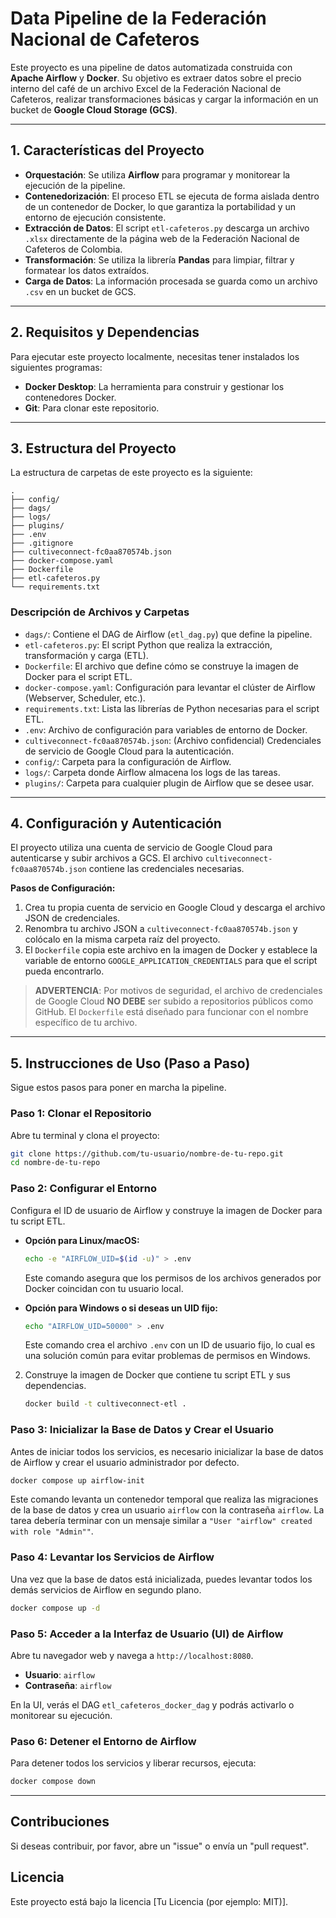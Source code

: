 # Data Pipeline de la Federación Nacional de Cafeteros

Este proyecto es una pipeline de datos automatizada construida con **Apache Airflow** y **Docker**. Su objetivo es extraer datos sobre el precio interno del café de un archivo Excel de la Federación Nacional de Cafeteros, realizar transformaciones básicas y cargar la información en un bucket de **Google Cloud Storage (GCS)**.

-----

## 1\. Características del Proyecto

  * **Orquestación**: Se utiliza **Airflow** para programar y monitorear la ejecución de la pipeline.
  * **Contenedorización**: El proceso ETL se ejecuta de forma aislada dentro de un contenedor de Docker, lo que garantiza la portabilidad y un entorno de ejecución consistente.
  * **Extracción de Datos**: El script `etl-cafeteros.py` descarga un archivo `.xlsx` directamente de la página web de la Federación Nacional de Cafeteros de Colombia.
  * **Transformación**: Se utiliza la librería **Pandas** para limpiar, filtrar y formatear los datos extraídos.
  * **Carga de Datos**: La información procesada se guarda como un archivo `.csv` en un bucket de GCS.

-----

## 2\. Requisitos y Dependencias

Para ejecutar este proyecto localmente, necesitas tener instalados los siguientes programas:

  * **Docker Desktop**: La herramienta para construir y gestionar los contenedores Docker.
  * **Git**: Para clonar este repositorio.

-----

## 3\. Estructura del Proyecto

La estructura de carpetas de este proyecto es la siguiente:

```
.
├── config/
├── dags/
├── logs/
├── plugins/
├── .env
├── .gitignore
├── cultiveconnect-fc0aa870574b.json
├── docker-compose.yaml
├── Dockerfile
├── etl-cafeteros.py
└── requirements.txt
```

### Descripción de Archivos y Carpetas

  * `dags/`: Contiene el DAG de Airflow (`etl_dag.py`) que define la pipeline.
  * `etl-cafeteros.py`: El script Python que realiza la extracción, transformación y carga (ETL).
  * `Dockerfile`: El archivo que define cómo se construye la imagen de Docker para el script ETL.
  * `docker-compose.yaml`: Configuración para levantar el clúster de Airflow (Webserver, Scheduler, etc.).
  * `requirements.txt`: Lista las librerías de Python necesarias para el script ETL.
  * `.env`: Archivo de configuración para variables de entorno de Docker.
  * `cultiveconnect-fc0aa870574b.json`: (Archivo confidencial) Credenciales de servicio de Google Cloud para la autenticación.
  * `config/`: Carpeta para la configuración de Airflow.
  * `logs/`: Carpeta donde Airflow almacena los logs de las tareas.
  * `plugins/`: Carpeta para cualquier plugin de Airflow que se desee usar.

-----

## 4\. Configuración y Autenticación

El proyecto utiliza una cuenta de servicio de Google Cloud para autenticarse y subir archivos a GCS. El archivo `cultiveconnect-fc0aa870574b.json` contiene las credenciales necesarias.

**Pasos de Configuración:**

1.  Crea tu propia cuenta de servicio en Google Cloud y descarga el archivo JSON de credenciales.
2.  Renombra tu archivo JSON a `cultiveconnect-fc0aa870574b.json` y colócalo en la misma carpeta raíz del proyecto.
3.  El `Dockerfile` copia este archivo en la imagen de Docker y establece la variable de entorno `GOOGLE_APPLICATION_CREDENTIALS` para que el script pueda encontrarlo.

> **ADVERTENCIA**: Por motivos de seguridad, el archivo de credenciales de Google Cloud **NO DEBE** ser subido a repositorios públicos como GitHub. El `Dockerfile` está diseñado para funcionar con el nombre específico de tu archivo.

-----

## 5\. Instrucciones de Uso (Paso a Paso)

Sigue estos pasos para poner en marcha la pipeline.

### Paso 1: Clonar el Repositorio

Abre tu terminal y clona el proyecto:

```bash
git clone https://github.com/tu-usuario/nombre-de-tu-repo.git
cd nombre-de-tu-repo
```

### Paso 2: Configurar el Entorno

Configura el ID de usuario de Airflow y construye la imagen de Docker para tu script ETL.

  * **Opción para Linux/macOS:**

    ```bash
    echo -e "AIRFLOW_UID=$(id -u)" > .env
    ```

    Este comando asegura que los permisos de los archivos generados por Docker coincidan con tu usuario local.

  * **Opción para Windows o si deseas un UID fijo:**

    ```bash
    echo "AIRFLOW_UID=50000" > .env
    ```

    Este comando crea el archivo `.env` con un ID de usuario fijo, lo cual es una solución común para evitar problemas de permisos en Windows.

<!-- end list -->

2.  Construye la imagen de Docker que contiene tu script ETL y sus dependencias.
    ```bash
    docker build -t cultiveconnect-etl .
    ```

### Paso 3: Inicializar la Base de Datos y Crear el Usuario

Antes de iniciar todos los servicios, es necesario inicializar la base de datos de Airflow y crear el usuario administrador por defecto.

```bash
docker compose up airflow-init
```

Este comando levanta un contenedor temporal que realiza las migraciones de la base de datos y crea un usuario `airflow` con la contraseña `airflow`. La tarea debería terminar con un mensaje similar a `"User "airflow" created with role "Admin""`.

### Paso 4: Levantar los Servicios de Airflow

Una vez que la base de datos está inicializada, puedes levantar todos los demás servicios de Airflow en segundo plano.

```bash
docker compose up -d
```

### Paso 5: Acceder a la Interfaz de Usuario (UI) de Airflow

Abre tu navegador web y navega a `http://localhost:8080`.

  * **Usuario**: `airflow`
  * **Contraseña**: `airflow`

En la UI, verás el DAG `etl_cafeteros_docker_dag` y podrás activarlo o monitorear su ejecución.

### Paso 6: Detener el Entorno de Airflow

Para detener todos los servicios y liberar recursos, ejecuta:

```bash
docker compose down
```

-----

## Contribuciones

Si deseas contribuir, por favor, abre un "issue" o envía un "pull request".

## Licencia

Este proyecto está bajo la licencia [Tu Licencia (por ejemplo: MIT)].
